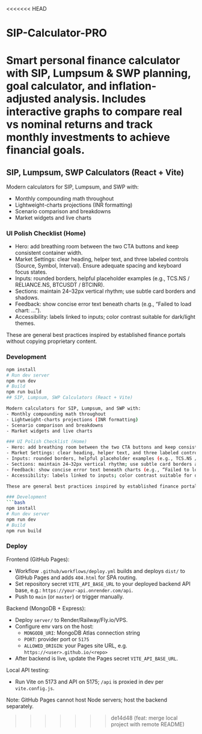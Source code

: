 <<<<<<< HEAD
# SIP-Calculator-PRO
Smart personal finance calculator with SIP, Lumpsum &amp; SWP planning, goal calculator, and inflation-adjusted analysis. Includes interactive graphs to compare real vs nominal returns and track monthly investments to achieve financial goals.
=======
## SIP, Lumpsum, SWP Calculators (React + Vite)

Modern calculators for SIP, Lumpsum, and SWP with:
- Monthly compounding math throughout
- Lightweight-charts projections (INR formatting)
- Scenario comparison and breakdowns
- Market widgets and live charts

### UI Polish Checklist (Home)
- Hero: add breathing room between the two CTA buttons and keep consistent container width.
- Market Settings: clear heading, helper text, and three labeled controls (Source, Symbol, Interval). Ensure adequate spacing and keyboard focus states.
- Inputs: rounded borders, helpful placeholder examples (e.g., TCS.NS / RELIANCE.NS, BTCUSDT / BTCINR).
- Sections: maintain 24–32px vertical rhythm; use subtle card borders and shadows.
- Feedback: show concise error text beneath charts (e.g., “Failed to load chart: …”).
- Accessibility: labels linked to inputs; color contrast suitable for dark/light themes.

These are general best practices inspired by established finance portals without copying proprietary content.

### Development
```bash
npm install
# Run dev server
npm run dev
# Build
npm run build
## SIP, Lumpsum, SWP Calculators (React + Vite)

Modern calculators for SIP, Lumpsum, and SWP with:
- Monthly compounding math throughout
- Lightweight-charts projections (INR formatting)
- Scenario comparison and breakdowns
- Market widgets and live charts

### UI Polish Checklist (Home)
- Hero: add breathing room between the two CTA buttons and keep consistent container width.
- Market Settings: clear heading, helper text, and three labeled controls (Source, Symbol, Interval). Ensure adequate spacing and keyboard focus states.
- Inputs: rounded borders, helpful placeholder examples (e.g., TCS.NS / RELIANCE.NS, BTCUSDT / BTCINR).
- Sections: maintain 24–32px vertical rhythm; use subtle card borders and shadows.
- Feedback: show concise error text beneath charts (e.g., “Failed to load chart: …”).
- Accessibility: labels linked to inputs; color contrast suitable for dark/light themes.

These are general best practices inspired by established finance portals without copying proprietary content.

### Development
```bash
npm install
# Run dev server
npm run dev
# Build
npm run build
```

### Deploy

Frontend (GitHub Pages):
- Workflow `.github/workflows/deploy.yml` builds and deploys `dist/` to GitHub Pages and adds `404.html` for SPA routing.
- Set repository secret `VITE_API_BASE_URL` to your deployed backend API base, e.g.: `https://your-api.onrender.com/api`.
- Push to `main` (or `master`) or trigger manually.

Backend (MongoDB + Express):
- Deploy `server/` to Render/Railway/Fly.io/VPS.
- Configure env vars on the host:
	- `MONGODB_URI`: MongoDB Atlas connection string
	- `PORT`: provider port or `5175`
	- `ALLOWED_ORIGIN`: your Pages site URL, e.g. `https://<user>.github.io/<repo>`
- After backend is live, update the Pages secret `VITE_API_BASE_URL`.

Local API testing:
- Run Vite on 5173 and API on 5175; `/api` is proxied in dev per `vite.config.js`.

Note: GitHub Pages cannot host Node servers; host the backend separately.
>>>>>>> de14d48 (feat: merge local project with remote README)
